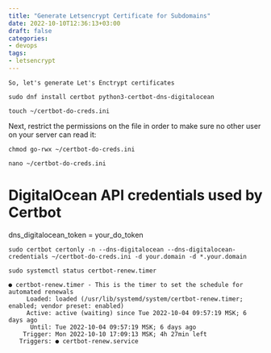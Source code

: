 ```yaml
---
title: "Generate Letsencrypt Certificate for Subdomains"
date: 2022-10-10T12:36:13+03:00
draft: false
categories:
- devops
tags:
- letsencrypt
---
```

<!--more--> 
```
So, let's generate Let's Enctrypt certificates

sudo dnf install certbot python3-certbot-dns-digitalocean
```

```
touch ~/certbot-do-creds.ini
```

Next, restrict the permissions on the file in order to make sure no other user on your server can read it:

```
chmod go-rwx ~/certbot-do-creds.ini
```

```
nano ~/certbot-do-creds.ini
```

# DigitalOcean API credentials used by Certbot
dns_digitalocean_token = your_do_token

```
sudo certbot certonly -n --dns-digitalocean --dns-digitalocean-credentials ~/certbot-do-creds.ini -d your.domain -d *.your.domain
```

```
sudo systemctl status certbot-renew.timer  
```

```
● certbot-renew.timer - This is the timer to set the schedule for automated renewals
     Loaded: loaded (/usr/lib/systemd/system/certbot-renew.timer; enabled; vendor preset: enabled)
     Active: active (waiting) since Tue 2022-10-04 09:57:19 MSK; 6 days ago
      Until: Tue 2022-10-04 09:57:19 MSK; 6 days ago
    Trigger: Mon 2022-10-10 17:09:13 MSK; 4h 27min left
   Triggers: ● certbot-renew.service
```
